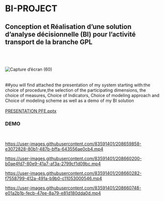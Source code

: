 # BI-PROJECT
## Conception et Réalisation d’une solution d’analyse décisionnelle (BI) pour l’activité transport de la branche GPL
<br><br><br>
![Capture d’écran (60)](https://user-images.githubusercontent.com/83591401/208656945-ec02781c-03ab-48e4-bb72-6b3404bd385e.png)
<br><br><br>
##you will find attached the presentation of my system starting with:the choice of procedure,the selection of the participating dimensions,
the choice of measures, Choice of Indicators, Choice of modeling approach and Choice of modeling scheme as well as a demo of my BI solution
<br> <br>
[PRESENTATION PFE.pptx](https://github.com/GUEDOUDJ-LAMIA/BI-PROJECT/files/10267840/PRESENTATION.PFE.pptx)
### DEMO
<br>

https://user-images.githubusercontent.com/83591401/208659858-e3072828-80b1-487b-bffa-643556ae0cb4.mp4

https://user-images.githubusercontent.com/83591401/208660200-b0ae4fd7-80e9-41a7-af3a-2799cf1d09bc.mp4

https://user-images.githubusercontent.com/83591401/208660282-f7558799-412a-491a-b9b0-c11053000546.mp4

https://user-images.githubusercontent.com/83591401/208660748-e01a2b1b-fecb-47ee-8a79-e81d180dda0d.mp4



